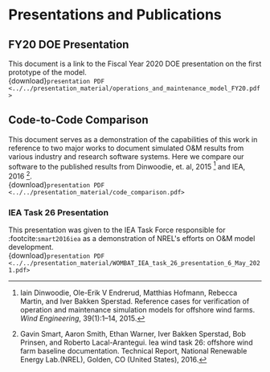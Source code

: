 # Presentations and Publications

## FY20 DOE Presentation

This document is a link to the Fiscal Year 2020 DOE presentation on the first prototype
of the model.
<br/>
{download}`presentation PDF <../../presentation_material/operations_and_maintenance_model_FY20.pdf>`

## Code-to-Code Comparison

This document serves as a demonstration of the capabilities of this work in reference to
two major works to document simulated O&M results from various industry and research
software systems. Here we compare our software to the published results from
Dinwoodie, et. al, 2015 [^dinwoodie2015reference] and IEA, 2016 [^smart2016iea].
<br/>
{download}`presentation PDF <../../presentation_material/code_comparison.pdf>`


### IEA Task 26 Presentation

This presentation was given to the IEA Task Force responsible for :footcite:`smart2016iea`
as a demonstration of NREL's efforts on O&M model development.
<br/>
{download}`presentation PDF <../../presentation_material/WOMBAT_IEA_task_26_presentation_6_May_2021.pdf>`

[^dinwoodie2015reference]: Iain Dinwoodie, Ole-Erik V Endrerud, Matthias Hofmann, Rebecca Martin, and Iver Bakken Sperstad. Reference cases for verification of operation and maintenance simulation models for offshore wind farms. *Wind Engineering*, 39(1):1–14, 2015.
[^smart2016iea]: Gavin Smart, Aaron Smith, Ethan Warner, Iver Bakken Sperstad, Bob Prinsen, and Roberto Lacal-Arantegui. Iea wind task 26: offshore wind farm baseline documentation. Technical Report, National Renewable Energy Lab.(NREL), Golden, CO (United States), 2016.
